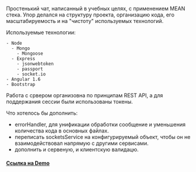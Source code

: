 Простенький чат, написанный в учебных целях, с применением MEAN стека.
Упор делался на структуру проекта, организацию кода, его масштабируемость и на "чистоту" используемых технологий.

Используемые технологии:

```
- Node
  - Mongo
    - Mongoose
  - Express
    - jsonwebtoken
    - passport
    - socket.io
- Angular 1.6
- Bootstrap
```

Работа с срвером организовна по принципам REST API, а для поддержания сессии были использованы токены.


Что хотелось бы дополнить:

* errorHandler, для унификации обработки сообщение и уменьшения количества кода в основных файлах.
* переписать socketsService на конфигурируемый объект, чтобы он не взаимодействовал напрямую с другими сервисами.
* дополнить и сервеную, и клиентскую валидацю.

#### [Ссылка на Demo](https://simplemeanchat.herokuapp.com/)
